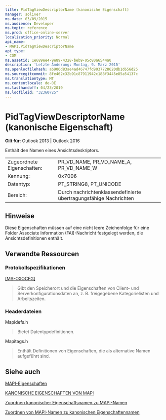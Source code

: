 ```yaml
---
title: PidTagViewDescriptorName (kanonische Eigenschaft)
manager: soliver
ms.date: 03/09/2015
ms.audience: Developer
ms.topic: reference
ms.prod: office-online-server
localization_priority: Normal
api_name:
- MAPI.PidTagViewDescriptorName
api_type:
- COM
ms.assetid: 1e689ee4-9e89-4328-beb9-05c80a6544a0
description: 'Letzte Änderung: Montag, 9. März 2015'
ms.openlocfilehash: ab906d83ae4ad46747fd9037728620db1d656d25
ms.sourcegitcommit: 8fe462c32b91c87911942c188f3445e85a54137c
ms.translationtype: MT
ms.contentlocale: de-DE
ms.lasthandoff: 04/23/2019
ms.locfileid: "32360725"
---
```

# <a name="pidtagviewdescriptorname-canonical-property"></a>PidTagViewDescriptorName (kanonische Eigenschaft)

  
  
**Gilt für**: Outlook 2013 | Outlook 2016 
  
Enthält den Namen eines Ansichtsdeskriptors.
  
|||
|:-----|:-----|
|Zugeordnete Eigenschaften:  <br/> |PR_VD_NAME, PR_VD_NAME_A, PR_VD_NAME_W  <br/> |
|Kennung:  <br/> |0x7006  <br/> |
|Datentyp:  <br/> |PT_STRING8, PT_UNICODE  <br/> |
|Bereich:  <br/> |Durch nachrichtenklassendefinierte übertragungsfähige Nachrichten  <br/> |
   
## <a name="remarks"></a>Hinweise

Diese Eigenschaften müssen auf eine nicht leere Zeichenfolge für eine Folder Associate Information (FAI)-Nachricht festgelegt werden, die Ansichtsdefinitionen enthält.
  
## <a name="related-resources"></a>Verwandte Ressourcen

### <a name="protocol-specifications"></a>Protokollspezifikationen

[[MS-OXOCFG]](https://msdn.microsoft.com/library/7d466dd5-c156-4da9-9a01-75c78e7e1a67%28Office.15%29.aspx)
  
> Gibt den Speicherort und die Eigenschaften von Client- und Serverkonfigurationsdaten an, z. B. freigegebene Kategorielisten und Arbeitszeiten.
    
### <a name="header-files"></a>Headerdateien

Mapidefs.h
  
> Bietet Datentypdefinitionen.
    
Mapitags.h
  
> Enthält Definitionen von Eigenschaften, die als alternative Namen aufgeführt sind.
    
## <a name="see-also"></a>Siehe auch



[MAPI-Eigenschaften](mapi-properties.md)
  
[KANONISCHE EIGENSCHAFTEN VON MAPI](mapi-canonical-properties.md)
  
[Zuordnen kanonischer Eigenschaftsnamen zu MAPI-Namen](mapping-canonical-property-names-to-mapi-names.md)
  
[Zuordnen von MAPI-Namen zu kanonischen Eigenschaftennamen](mapping-mapi-names-to-canonical-property-names.md)

